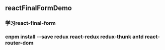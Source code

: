 ## reactFinalFormDemo

### 学习react-final-form

### cnpm install --save redux react-redux redux-thunk antd react-router-dom 